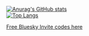 [![Anurag's GitHub stats](https://github-readme-stats.vercel.app/api?username=julianpoemp&show_icons=true&theme=dark&count_private=true)](https://github.com/anuraghazra/github-readme-stats)<br/>
[![Top Langs](https://github-readme-stats.vercel.app/api/top-langs/?username=julianpoemp&layout=compact&show_icons=true&theme=dark&count_private=true)](https://github.com/anuraghazra/github-readme-stats)

[Free Bluesky Invite codes here](https://gist.github.com/julianpoemp/651493614bf647c72bb9d3dd86f5301f)

<!--
**julianpoemp/julianpoemp** is a ✨ _special_ ✨ repository because its `README.md` (this file) appears on your GitHub profile.

Here are some ideas to get you started:

- 🔭 I’m currently working on ...
- 🌱 I’m currently learning ...
- 👯 I’m looking to collaborate on ...
- 🤔 I’m looking for help with ...
- 💬 Ask me about ...
- 📫 How to reach me: ...
- 😄 Pronouns: ...
- ⚡ Fun fact: ...
-->
